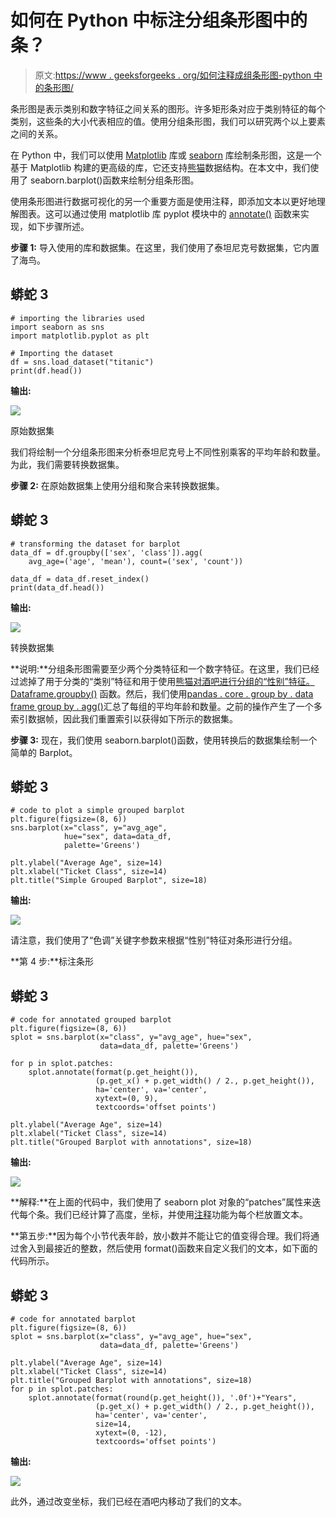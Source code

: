 # 如何在 Python 中标注分组条形图中的条？

> 原文:[https://www . geeksforgeeks . org/如何注释成组条形图-python 中的条形图/](https://www.geeksforgeeks.org/how-to-annotate-bars-in-grouped-barplot-in-python/)

条形图是表示类别和数字特征之间关系的图形。许多矩形条对应于类别特征的每个类别，这些条的大小代表相应的值。使用分组条形图，我们可以研究两个以上要素之间的关系。

在 Python 中，我们可以使用 [Matplotlib](https://www.geeksforgeeks.org/bar-plot-in-matplotlib/) 库或 [seaborn](https://www.geeksforgeeks.org/seaborn-barplot-method-in-python/?ref=lbp) 库绘制条形图，这是一个基于 Matplotlib 构建的更高级的库，它还支持[熊猫](https://www.geeksforgeeks.org/python-pandas-dataframe/)数据结构。在本文中，我们使用了 seaborn.barplot()函数来绘制分组条形图。

使用条形图进行数据可视化的另一个重要方面是使用注释，即添加文本以更好地理解图表。这可以通过使用 matplotlib 库 pyplot 模块中的 [annotate()](https://www.geeksforgeeks.org/matplotlib-pyplot-annotate-in-python/) 函数来实现，如下步骤所述。

**步骤 1:** 导入使用的库和数据集。在这里，我们使用了泰坦尼克号数据集，它内置了海鸟。

## 蟒蛇 3

```
# importing the libraries used
import seaborn as sns
import matplotlib.pyplot as plt

# Importing the dataset
df = sns.load_dataset("titanic")
print(df.head())
```

**输出:**

![](img/4d2ae7d52d7287e1aec20c012e436de1.png)

原始数据集

我们将绘制一个分组条形图来分析泰坦尼克号上不同性别乘客的平均年龄和数量。为此，我们需要转换数据集。

**步骤 2:** 在原始数据集上使用分组和聚合来转换数据集。

## 蟒蛇 3

```
# transforming the dataset for barplot
data_df = df.groupby(['sex', 'class']).agg(
    avg_age=('age', 'mean'), count=('sex', 'count'))

data_df = data_df.reset_index()
print(data_df.head())
```

**输出:**

![](img/e66ca593f125496c73b822da51a8a6f2.png)

转换数据集

**说明:**分组条形图需要至少两个分类特征和一个数字特征。在这里，我们已经过滤掉了用于分类的“类别”特征和用于使用[熊猫对酒吧进行分组的“性别”特征。Dataframe.groupby()](https://www.geeksforgeeks.org/python-pandas-dataframe-groupby/) 函数。然后，我们使用[pandas . core . group by . data frame group by . agg()](https://www.geeksforgeeks.org/how-to-combine-groupby-and-multiple-aggregate-functions-in-pandas/)汇总了每组的平均年龄和数量。之前的操作产生了一个多索引数据帧，因此我们重置索引以获得如下所示的数据集。

**步骤 3:** 现在，我们使用 seaborn.barplot()函数，使用转换后的数据集绘制一个简单的 Barplot。

## 蟒蛇 3

```
# code to plot a simple grouped barplot
plt.figure(figsize=(8, 6))
sns.barplot(x="class", y="avg_age",
            hue="sex", data=data_df,
            palette='Greens')

plt.ylabel("Average Age", size=14)
plt.xlabel("Ticket Class", size=14)
plt.title("Simple Grouped Barplot", size=18)
```

**输出:**

![](img/489871ddbf8950d6fbe15dddc49e53c3.png)

请注意，我们使用了“色调”关键字参数来根据“性别”特征对条形进行分组。

**第 4 步:**标注条形

## 蟒蛇 3

```
# code for annotated grouped barplot
plt.figure(figsize=(8, 6))
splot = sns.barplot(x="class", y="avg_age", hue="sex",
                    data=data_df, palette='Greens')

for p in splot.patches:
    splot.annotate(format(p.get_height()),
                   (p.get_x() + p.get_width() / 2., p.get_height()),
                   ha='center', va='center',
                   xytext=(0, 9),
                   textcoords='offset points')

plt.ylabel("Average Age", size=14)
plt.xlabel("Ticket Class", size=14)
plt.title("Grouped Barplot with annotations", size=18)
```

**输出:**

![](img/c365df557573e71dac965b3905bc7edc.png)

**解释:**在上面的代码中，我们使用了 seaborn plot 对象的“patches”属性来迭代每个条。我们已经计算了高度，坐标，并使用[注释](https://www.geeksforgeeks.org/matplotlib-pyplot-annotate-in-python/)功能为每个栏放置文本。

**第五步:**因为每个小节代表年龄，放小数并不能让它的值变得合理。我们将通过舍入到最接近的整数，然后使用 format()函数来自定义我们的文本，如下面的代码所示。

## 蟒蛇 3

```
# code for annotated barplot
plt.figure(figsize=(8, 6))
splot = sns.barplot(x="class", y="avg_age", hue="sex",
                    data=data_df, palette='Greens')

plt.ylabel("Average Age", size=14)
plt.xlabel("Ticket Class", size=14)
plt.title("Grouped Barplot with annotations", size=18)
for p in splot.patches:
    splot.annotate(format(round(p.get_height()), '.0f')+"Years",
                   (p.get_x() + p.get_width() / 2., p.get_height()),
                   ha='center', va='center',
                   size=14,
                   xytext=(0, -12),
                   textcoords='offset points')
```

**输出:**

![](img/7c110d9a37dd38de1c7c48c56b833cd6.png)

此外，通过改变坐标，我们已经在酒吧内移动了我们的文本。